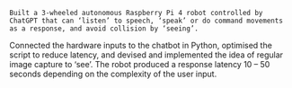 	Built a 3-wheeled autonomous Raspberry Pi 4 robot controlled by ChatGPT that can ‘listen’ to speech, ‘speak’ or do command movements as a response, and avoid collision by ‘seeing’. 
  Connected the hardware inputs to the chatbot in Python, optimised the script to reduce latency, and devised and implemented the idea of regular image capture to ‘see’. 
	The robot produced a response latency 10 – 50 seconds depending on the complexity of the user input.
